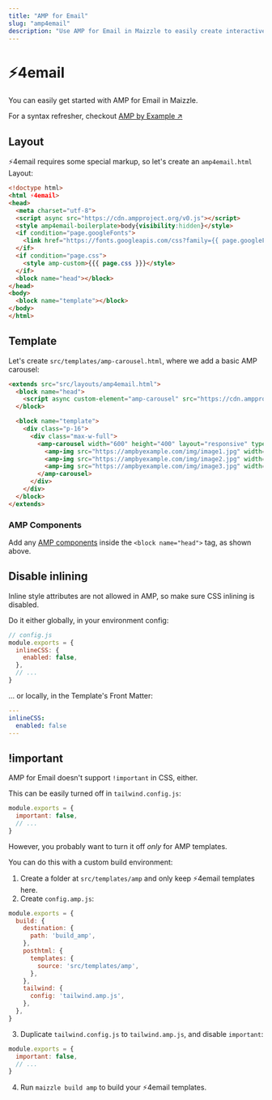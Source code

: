 ```yaml
---
title: "AMP for Email"
slug: "amp4email"
description: "Use AMP for Email in Maizzle to easily create interactive HTML emails with realtime information and in-line actions"
---
```


# ⚡4email

You can easily get started with AMP for Email in Maizzle.

For a syntax refresher, checkout [AMP by Example &nearr;](https://ampbyexample.com/amphtml-email/introduction/hello_world/)

## Layout

⚡4email requires some special markup, so let's create an `amp4email.html` Layout:

```html
<!doctype html>
<html ⚡4email>
<head>
  <meta charset="utf-8">
  <script async src="https://cdn.ampproject.org/v0.js"></script>
  <style amp4email-boilerplate>body{visibility:hidden}</style>
  <if condition="page.googleFonts">
    <link href="https://fonts.googleapis.com/css?family={{ page.googleFonts }}" rel="stylesheet" media="screen">
  </if>
  <if condition="page.css">
    <style amp-custom>{{{ page.css }}}</style>
  </if>
  <block name="head"></block>
</head>
<body>
  <block name="template"></block>
</body>
</html>
```

## Template

Let's create `src/templates/amp-carousel.html`, where we add a basic AMP carousel:

```html
<extends src="src/layouts/amp4email.html">
  <block name="head">
    <script async custom-element="amp-carousel" src="https://cdn.ampproject.org/v0/amp-carousel-0.1.js"></script>
  </block>

  <block name="template">
    <div class="p-16">
      <div class="max-w-full">
        <amp-carousel width="600" height="400" layout="responsive" type="slides">
          <amp-img src="https://ampbyexample.com/img/image1.jpg" width="600" height="400" alt="a sample image"></amp-img>
          <amp-img src="https://ampbyexample.com/img/image2.jpg" width="600" height="400" alt="another sample image"></amp-img>
          <amp-img src="https://ampbyexample.com/img/image3.jpg" width="600" height="400" alt="and another sample image"></amp-img>
        </amp-carousel>
      </div>
    </div>
  </block>
</extends>
```

### AMP Components

Add any [AMP components](https://ampbyexample.com/amphtml-email/introduction/hello_world/#amp-components) inside the `<block name="head">` tag, as shown above.

## Disable inlining

Inline style attributes are not allowed in AMP, so make sure CSS inlining is disabled. 

Do it either globally, in your environment config:

```js
// config.js
module.exports = {
  inlineCSS: {
    enabled: false,
  },
  // ...
}
```

... or locally, in the Template's Front Matter:

```yaml
---
inlineCSS:
  enabled: false
---
```

## !important

AMP for Email doesn't support `!important` in CSS, either. 

This can be easily turned off in `tailwind.config.js`:

```js
module.exports = {
  important: false,
  // ...
}
```

However, you probably want to turn it off _only_ for AMP templates.

You can do this with a custom build environment:

1. Create a folder at `src/templates/amp` and only keep ⚡4email templates here.
2. Create `config.amp.js`:

  ```js
  module.exports = {
    build: {
      destination: {
        path: 'build_amp',
      },
      posthtml: {
        templates: {
          source: 'src/templates/amp',
        },
      },
      tailwind: {
        config: 'tailwind.amp.js',
      },
    },
  }
  ```
3. Duplicate `tailwind.config.js` to `tailwind.amp.js`, and disable `important`:

  ```js
  module.exports = {
    important: false,
    // ...
  }
  ```
4. Run `maizzle build amp` to build your ⚡4email templates.
